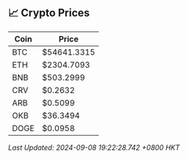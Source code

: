 ## 📈 Crypto Prices

| Coin | Price |
| ---- | ----- |
| BTC | $54641.3315 |
| ETH | $2304.7093 |
| BNB | $503.2999 |
| CRV | $0.2632 |
| ARB | $0.5099 |
| OKB | $36.3494 |
| DOGE | $0.0958 |

_Last Updated: 2024-09-08 19:22:28.742 +0800 HKT_
